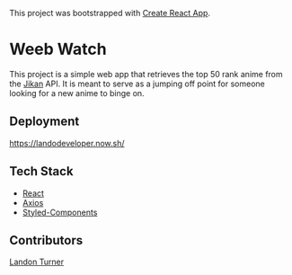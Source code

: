 This project was bootstrapped with [Create React App](https://github.com/facebook/create-react-app).
# Weeb Watch

This project is a simple web app that retrieves the top 50 rank anime from the [Jikan](https://jikan.moe/) API. It is meant to serve as a jumping off point for someone looking for a new anime to binge on.

## Deployment

https://landodeveloper.now.sh/

## Tech Stack

* [React](https://reactjs.org/)
* [Axios](https://www.npmjs.com/package/axios)
* [Styled-Components](https://styled-components.com/)

## Contributors

[Landon Turner](https://github.com/landoDev)

